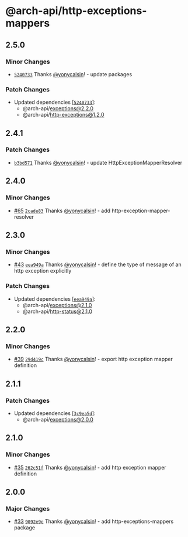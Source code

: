 # @arch-api/http-exceptions-mappers

## 2.5.0

### Minor Changes

- [`5240733`](https://github.com/yonycalsin/arch-api/commit/524073383f1f4fc035489c71314ef2c82edb1caa) Thanks [@yonycalsin](https://github.com/yonycalsin)! - update packages

### Patch Changes

- Updated dependencies [[`5240733`](https://github.com/yonycalsin/arch-api/commit/524073383f1f4fc035489c71314ef2c82edb1caa)]:
  - @arch-api/exceptions@2.2.0
  - @arch-api/http-exceptions@1.2.0

## 2.4.1

### Patch Changes

- [`b3bd571`](https://github.com/yonycalsin/arch-api/commit/b3bd571efafd753a43ca1e5d72eb6562708f67e5) Thanks [@yonycalsin](https://github.com/yonycalsin)! - update HttpExceptionMapperResolver

## 2.4.0

### Minor Changes

- [#65](https://github.com/yonycalsin/arch-api/pull/65) [`2cade83`](https://github.com/yonycalsin/arch-api/commit/2cade837bceb58693f8899caaa448c5c99b3a101) Thanks [@yonycalsin](https://github.com/yonycalsin)! - add http-exception-mapper-resolver

## 2.3.0

### Minor Changes

- [#43](https://github.com/yonycalsin/arch-api/pull/43) [`eea949a`](https://github.com/yonycalsin/arch-api/commit/eea949a58a622c27c1a158a3c7f829d47541ccad) Thanks [@yonycalsin](https://github.com/yonycalsin)! - define the type of message of an http exception explicitly

### Patch Changes

- Updated dependencies [[`eea949a`](https://github.com/yonycalsin/arch-api/commit/eea949a58a622c27c1a158a3c7f829d47541ccad)]:
  - @arch-api/exceptions@2.1.0
  - @arch-api/http-status@2.1.0

## 2.2.0

### Minor Changes

- [#39](https://github.com/yonycalsin/arch-api/pull/39) [`29d419c`](https://github.com/yonycalsin/arch-api/commit/29d419c57b6be81ce512ada60412282ec006319f) Thanks [@yonycalsin](https://github.com/yonycalsin)! - export http exception mapper definition

## 2.1.1

### Patch Changes

- Updated dependencies [[`3c9ea5d`](https://github.com/yonycalsin/arch-api/commit/3c9ea5d21e510f6903f45627773588856aad27d7)]:
  - @arch-api/exceptions@2.0.0

## 2.1.0

### Minor Changes

- [#35](https://github.com/yonycalsin/arch-api/pull/35) [`262c51f`](https://github.com/yonycalsin/arch-api/commit/262c51fd29e6a55318b3ff1fd41be637be822c8e) Thanks [@yonycalsin](https://github.com/yonycalsin)! - add http exception mapper definition

## 2.0.0

### Major Changes

- [#33](https://github.com/yonycalsin/arch-api/pull/33) [`9092e9e`](https://github.com/yonycalsin/arch-api/commit/9092e9efefc8cbe2d009672081782a06dca948a0) Thanks [@yonycalsin](https://github.com/yonycalsin)! - add http-exceptions-mappers package
